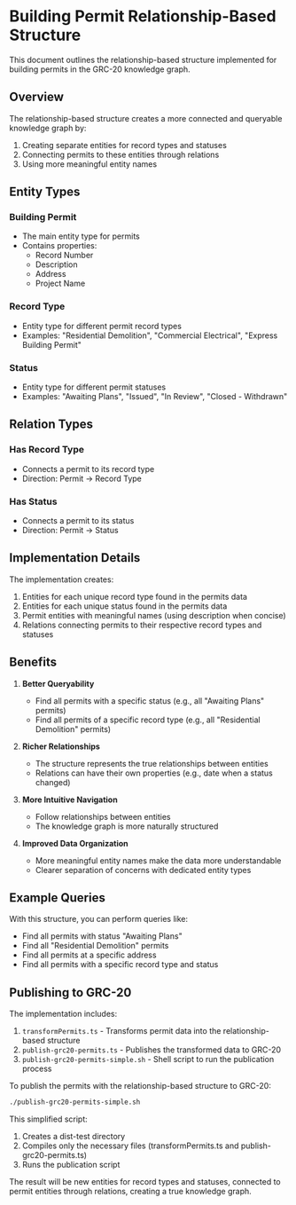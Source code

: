 # Building Permit Relationship-Based Structure

This document outlines the relationship-based structure implemented for building permits in the GRC-20 knowledge graph.

## Overview

The relationship-based structure creates a more connected and queryable knowledge graph by:

1. Creating separate entities for record types and statuses
2. Connecting permits to these entities through relations
3. Using more meaningful entity names

## Entity Types

### Building Permit
- The main entity type for permits
- Contains properties:
  - Record Number
  - Description
  - Address
  - Project Name

### Record Type
- Entity type for different permit record types
- Examples: "Residential Demolition", "Commercial Electrical", "Express Building Permit"

### Status
- Entity type for different permit statuses
- Examples: "Awaiting Plans", "Issued", "In Review", "Closed - Withdrawn"

## Relation Types

### Has Record Type
- Connects a permit to its record type
- Direction: Permit → Record Type

### Has Status
- Connects a permit to its status
- Direction: Permit → Status

## Implementation Details

The implementation creates:

1. Entities for each unique record type found in the permits data
2. Entities for each unique status found in the permits data
3. Permit entities with meaningful names (using description when concise)
4. Relations connecting permits to their respective record types and statuses

## Benefits

1. **Better Queryability**
   - Find all permits with a specific status (e.g., all "Awaiting Plans" permits)
   - Find all permits of a specific record type (e.g., all "Residential Demolition" permits)

2. **Richer Relationships**
   - The structure represents the true relationships between entities
   - Relations can have their own properties (e.g., date when a status changed)

3. **More Intuitive Navigation**
   - Follow relationships between entities
   - The knowledge graph is more naturally structured

4. **Improved Data Organization**
   - More meaningful entity names make the data more understandable
   - Clearer separation of concerns with dedicated entity types

## Example Queries

With this structure, you can perform queries like:

- Find all permits with status "Awaiting Plans"
- Find all "Residential Demolition" permits
- Find all permits at a specific address
- Find all permits with a specific record type and status

## Publishing to GRC-20

The implementation includes:

1. `transformPermits.ts` - Transforms permit data into the relationship-based structure
2. `publish-grc20-permits.ts` - Publishes the transformed data to GRC-20
3. `publish-grc20-permits-simple.sh` - Shell script to run the publication process

To publish the permits with the relationship-based structure to GRC-20:

```bash
./publish-grc20-permits-simple.sh
```

This simplified script:
1. Creates a dist-test directory
2. Compiles only the necessary files (transformPermits.ts and publish-grc20-permits.ts)
3. Runs the publication script

The result will be new entities for record types and statuses, connected to permit entities through relations, creating a true knowledge graph.
